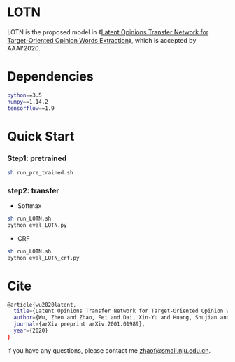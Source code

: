 # LOTN
LOTN is the proposed model in 《[Latent Opinions Transfer Network for Target-Oriented Opinion Words Extraction](https://arxiv.org/pdf/2001.01989.pdf)》, which is accepted by AAAI'2020.

# Dependencies

```bash
python==3.5
numpy==1.14.2
tensorflow==1.9
```
# Quick Start

### Step1: pretrained
```bash
sh run_pre_trained.sh
```
### step2: transfer
- Softmax
```bash
sh run_LOTN.sh
python eval_LOTN.py
```
- CRF
```bash
sh run_LOTN.sh
python eval_LOTN_crf.py
```
# Cite
```bash
@article{wu2020latent,
  title={Latent Opinions Transfer Network for Target-Oriented Opinion Words Extraction},
  author={Wu, Zhen and Zhao, Fei and Dai, Xin-Yu and Huang, Shujian and Chen, Jiajun},
  journal={arXiv preprint arXiv:2001.01989},
  year={2020}
}
```

if you have any questions, please contact me zhaof@smail.nju.edu.cn.